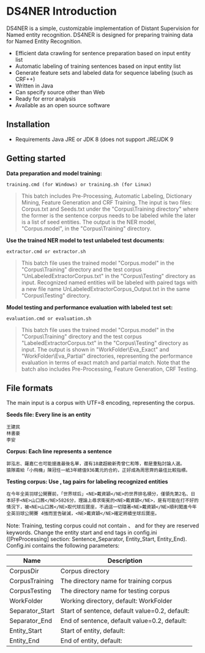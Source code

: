 # DS4NER Introduction

DS4NER is a simple, customizable implementation of Distant Supervision for Named entity recognition. DS4NER is designed for preparing training data for Named Entity Recognition.
    
* Efficient data crawling for sentence preparation based on input entity list
* Automatic labeling of training sentences based on input entity list
* Generate feature sets and labeled data for sequence labeling (such as CRF++)
* Written in Java
* Can specify source other than Web
* Ready for error analysis
* Available as an open source software


## Installation
* Requirements Java JRE or JDK 8 (does not support JRE/JDK 9


## Getting started
**Data preparation and model training:**

`training.cmd (for Windows) or training.sh (for Linux)`

> This batch includes Pre-Processing, Automatic Labeling, Dictionary Mining, Feature Generation and CRF Training.
> The input is two files: Corpus.txt and Seeds.txt under the "Corpus\Training directory" where the former is the sentence corpus needs to be labeled while the later is a list of seed entities.
> The output is the NER model, "Corpus.model", in the "Corpus\Training" directory.


**Use the trained NER model to test unlabeled test documents:**

`extractor.cmd or extractor.sh`

> This batch file uses the trained model "Corpus.model" in the "Corpus\Training" directory and the test corpus "UnLabeledExtractorCorpus.txt" in the "Corpus\Testing" directory as input. Recognized named entities will be labeled with paired <NE></NE> tags with a new file name UnLabeledExtractorCorpus_Output.txt in the same "Corpus\Testing" directory.

**Model testing and performance evaluation with labeled test set:**

`evaluation.cmd or evaluation.sh`

> This batch file uses the trained model "Corpus.model" in the "Corpus\Training" directory and the test corpus "LabeledExtractorCorpus.txt" in the "Corpus\Testing" directory as input. The output is shown in "WorkFolder\Eva_Exact" and "WorkFolder\Eva_Partial" directories, representing the performance evaluation in terms of exact match and partial match. Note that the batch also includes Pre-Processing, Feature Generation, CRF Testing.

## File formats
The main input is a corpus with UTF=8 encoding, representing the corpus.

**Seeds file: Every line is an entity**
```
王建民
林書豪
李安
```

**Corpus: Each line represents a sentence**

```
郭泓志、羅嘉仁也可能搶進最後名單，還有18歲超級新秀曾仁和等，都是重點討論人選。
猿隊甫給「小飛機」陳冠任一紙3年總值936萬元的合約，正好成為周思齊的最佳比較指標。
```

**Testing corpus: Use <NE>, </NE> tag pairs for labeling recognized entities**

`在今年全英羽球公開賽前，「世界球后」<NE>戴資穎</NE>的世界排名積分，僅領先第2名、日本好手<NE>山口茜</NE>5826分，理論上尋求衛冕的<NE>戴資穎</NE>，是有可能在打不好的情況下，被<NE>山口茜</NE>取代球后寶座，不過這一切隨著<NE>戴資穎</NE>順利闖進今年全英羽球公開賽 4強而宣告破滅，<NE>戴資穎</NE>確定將續坐球后寶座。`

Note: Training, testing corpus could not contain <NE>、</NE> and <Separator> for they are reserved keywords. Change the entity start and end tags  in config.ini ([PreProcessing] section: Sentence_Separator, Entity_Start, Entity_End).
Config.ini contains the following parameters:

| Name               | Description                                            |
| -------------------| -------------------------------------------------------|
| CorpusDir          | Corpus directory                                       |
| CorpusTraining     | The directory name for training corpus                 |
| CorpusTesting      | The directory name for testing corpus                  |
| WorkFolder         | Working directory, default: WorkFolder                 |
| Separator_Start    | Start of sentence, default value=0.2, default: <Split> |
| Separator_End      | End of sentence, default value=0.2, default:</Split>   |
| Entity_Start       | Start of entity, default: <NE>                         |
| Entity_End         | End of entity, default: </NE>                          |




